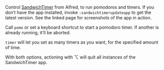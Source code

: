 Control [SandwichTimer](https://github.com/vitorgalvao/sandwichtimer) from Alfred, to run pomodoros and timers. If you don’t have the app installed, invoke `:sandwichtimerupdateapp` to get the latest version. See the linked page for screenshots of the app in action.

Call `pomo` or set a keyboard shortcut to start a pomodoro timer. If another is already running, it’ll be aborted.

`timer` will let you set as many timers as you want, for the specified amount of time.

With both options, actioning with ⌥ will quit all instances of the SandwichTimer app.
